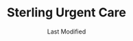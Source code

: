 ---
layout: location-page
date: Last Modified
description: "Local COVID-19 testing is available at Sterling Urgent Care in Hailey, Wyoming, USA."
permalink: "locations/wyoming/hailey/sterling-urgent-care-5/"
tags:
  - locations
  - wyoming
title: Sterling Urgent Care
state: Wyoming
stateAbbr: WY
hood: "Hailey"
address: "507 S. Main St."
city: "Hailey"
zip: "83333"
mapUrl: "http://maps.apple.com/?q=Sterling+Urgent+Care&address=507+S+Main+St,Hailey,Wyoming,83333"
locationType: Walk-in
phone: "(208) 788-4122"
website: "https://www.sterlingurgentcare.com/coronavirus-covid-19/"
onlineBooking: undefined
closed: undefined
closedUpdate: April 17th, 2020
notes: "By appointment only. Limited test kits available."
days: M-Sat
hours: 8AM-8PM
ctaMessage: Learn more
ctaUrl: "https://www.sterlingurgentcare.com/coronavirus-covid-19/"
---